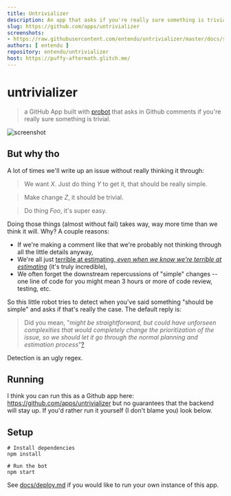 ```yaml
---
title: Untrivializer
description: An app that asks if you're really sure something is trivial when you make a comment in Github issues.
slug: https://github.com/apps/untrivializer
screenshots:
- https://raw.githubusercontent.com/entendu/untrivializer/master/docs/ss.png
authors: [ entendu ]
repository: entendu/untrivializer
host: https://puffy-aftermath.glitch.me/
---
```


# untrivializer

> a GitHub App built with [probot](https://github.com/probot/probot) that asks in Github comments if you're really sure something is trivial.

![screenshot](https://raw.githubusercontent.com/entendu/untrivializer/master/docs/ss.png)

## But why tho

A lot of times we'll write up an issue without really thinking it through:

> We want _X_. Just do thing _Y_ to get it, that should be really simple.

> Make change _Z_, it should be trivial.

> Do thing _Foo_, it's super easy.

Doing those things (almost without fail) takes way, way more time than we think it will. Why? A couple reasons: 

* If we're making a comment like that we're probably not thinking through all the little details anyway,
* We're all just [terrible at estimating, _even when we know we're terrible at estimating_](https://en.wikipedia.org/wiki/Planning_fallacy) (it's truly incredible),
* We often forget the downstream repercussions of "simple" changes -- one line of code for you might mean 3 hours or more of code review, testing, etc.

So this little robot tries to detect when you've said something "should be simple" and asks if that's really the case. The default reply is:

> Did you mean, "_might be straightforward, but could have unforseen complexities that would completely change the prioritization of the issue, so we should let it go through the normal planning and estimation process_"[?](https://en.wikipedia.org/wiki/Planning_fallacy)

Detection is an ugly regex.

## Running

I think you can run this as a Github app here: https://github.com/apps/untrivializer but no guarantees that the backend will stay up. If you'd rather run it yourself (I don't blame you) look below.

## Setup

```
# Install dependencies
npm install

# Run the bot
npm start
```

See [docs/deploy.md](docs/deploy.md) if you would like to run your own instance of this app.
